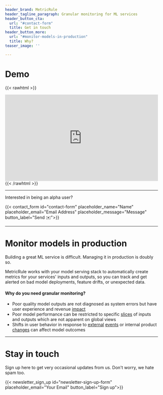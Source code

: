 ```yaml
---
header_brand: MetricRule
header_tagline_paragraph: Granular monitoring for ML services
header_button_cta:
  url: "#contact-form"
  title: Get in touch
header_button_more:
  url: "#monitor-models-in-production"
  title: Why?
teaser_image: ''

---
```

# Demo

{{< rawhtml >}}
<div style="position: relative; padding-bottom: 56.25%; height: 0;"><iframe src="https://www.loom.com/embed/09965b414cd84b7987ba5ca1e9619cf5" frameborder="0" webkitallowfullscreen mozallowfullscreen allowfullscreen style="position: absolute; top: 0; left: 0; width: 100%; height: 100%;"></iframe></div>
{{< /rawhtml >}}

***

Interested in being an alpha user?

{{< contact_form id="contact-form" placeholder_name="Name" placeholder_email="Email Address" placeholder_message="Message" button_label="Send ✉️">}}

***

# Monitor models in production

Building a great ML service is difficult. Managing it in production is doubly so.

MetricRule works with your model serving stack to automatically create metrics for your services' inputs and outputs, so you can track and get alerted on bad model deployments, feature drifts, or unexpected data.

#### Why do you need granular monitoring? 

* Poor quality model outputs are not diagnosed as system errors but have user experience and revenue [impact](https://www.washingtonpost.com/technology/2019/07/18/uber-glitch-charges-passengers-times-normal-price-resulting-crosstown-fares-thousands-dollars/) 
* Poor model performance can be restricted to specific [slices](https://www.snorkel.org/blog/slicing) of inputs and outputs which are not apparent on global views
* Shifts in user behavior in response to [external](https://www.technologyreview.com/2020/05/11/1001563/covid-pandemic-broken-ai-machine-learning-amazon-retail-fraud-humans-in-the-loop/) [events](https://fortune.com/2020/06/09/instacart-coronavirus-artificial-intelligence/) or internal product [changes](https://www.wired.com/2015/10/can-learn-epic-failure-google-flu-trends/) can affect model outcomes

***

# Stay in touch

Sign up here to get very occasional updates from us. Don't worry, we hate spam too.

{{< newsletter_sign_up id="newsletter-sign-up-form" placeholder_email="Your Email" button_label="Sign up">}}